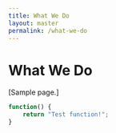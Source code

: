 ```yaml
---
title: What We Do
layout: master
permalink: /what-we-do 
---
```


# What We Do

[Sample page.]

```` javascript
function() {
    return "Test function!";
}
````